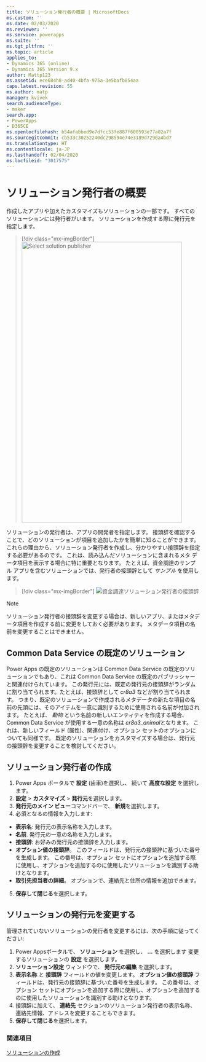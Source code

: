 ```yaml
---
title: ソリューション発行者の概要 | MicrosoftDocs
ms.custom: ''
ms.date: 02/03/2020
ms.reviewer: ''
ms.service: powerapps
ms.suite: ''
ms.tgt_pltfrm: ''
ms.topic: article
applies_to:
- Dynamics 365 (online)
- Dynamics 365 Version 9.x
author: Mattp123
ms.assetid: ece684h8-ad40-4bfa-975a-3e5bafb854aa
caps.latest.revision: 55
ms.author: matp
manager: kvivek
search.audienceType:
- maker
search.app:
- PowerApps
- D365CE
ms.openlocfilehash: b54afabbed9e7dfcc53fe887f600593e77a02a7f
ms.sourcegitcommit: cb533c30252240dc298594e74e3189d7290a4bd7
ms.translationtype: HT
ms.contentlocale: ja-JP
ms.lasthandoff: 02/04/2020
ms.locfileid: "3017575"
---
```

# <a name="solution-publisher-overview"></a>ソリューション発行者の概要

作成したアプリや加えたカスタマイズもソリューションの一部です。 すべてのソリューションには発行者がいます。 ソリューションを作成する際に発行元を指定します。 

> [!div class="mx-imgBorder"] 
> <img src="media/solution-publisher-select.png" alt="Select solution publisher" height="731" width="416">

ソリューションの発行者は、アプリの開発者を指定します。 接頭辞を確認することで、どのソリューションが項目を追加したかを簡単に知ることができます。 これらの理由から、ソリューション発行者を作成し、分かりやすい接頭辞を指定する必要があるのです。 これは、読み込んだソリューションに含まれるメタ データ項目を表示する場合に特に重要となります。 たとえば、資金調達のサンプル アプリを含むソリューションでは、発行者の接頭辞として *サンプル* を使用します。 

> [!div class="mx-imgBorder"] 
> ![資金調達ソリューション発行者の接頭辞](media/fundraiser-sample-app-prefix.png)

> [!NOTE]
> ソリューション発行者の接頭辞を変更する場合は、新しいアプリ、またはメタデータ項目を作成する前に変更をしておく必要があります。 メタデータ項目の名前を変更することはできません。 

## <a name="common-data-services-default-solution"></a>Common Data Service の既定のソリューション
Power Apps の既定のソリューションは Common Data Service の既定のソリューションでもあり、これは Common Data Service の既定のパブリッシャーと関連付けられています。 この発行元には、既定の発行元の接頭辞がランダムに割り当てられます。たとえば、接頭辞として *cr8a3* などが割り当てられます。 つまり、既定のソリューションで作成されるメタデータの新たな項目の名前の先頭には、そのアイテムを一意に識別するために使用される名前が付加されます。 たとえば、 *動物* という名前の新しいエンティティを作成する場合、Common Data Service が使用する一意の名称は *cr8a3_animal*となります。 これは、新しいフィールド (属性)、関連付け、オプション セットのオプションについても同様です。 既定のソリューションをカスタマイズする場合は、発行元の接頭辞を変更することを検討してください。 

## <a name="create-a-solution-publisher"></a>ソリューション発行者の作成
1.  Power Apps ポータルで **設定** (歯車)を選択し、 続いて **高度な設定** を選択します。 
2.  **設定** > **カスタマイズ** > **発行元**を選択します。 
3.  **発行元のメイン ビュー**コマンドバーで、 **新規**を選択します。 
4.  必須となるの情報を入力します: 
   - **表示名**: 発行元の表示名称を入力します。 
   - **名前**. 発行元の一意の名称を入力します。 
   - **接頭辞**:  お好みの発行元の接頭辞を入力します。 
   -    **オプション値の接頭辞**。 このフィールドは、発行元の接頭辞に基づいた番号を生成します。 この番号は、オプション セットにオプションを追加する際に使用し、オプションを追加するのに使用したソリューションを識別する助けとなります。 
   - **取引先担当者の詳細**。 オプションで、連絡先と住所の情報を追加できます。
5. **保存して閉じる**を選択します。

## <a name="change-a-solution-publisher"></a>ソリューションの発行元を変更する
管理されていないソリューションの発行者を変更するには、次の手順に従ってください:
1.  Power Appsポータルで、 **ソリューション** を選択し、 **…** を選択します 変更するソリューションの **設定** を選択します。 
2.  **ソリューション設定** ウィンドウで、 **発行元の編集** を選択します。 
3.  **表示名称** と **接頭辞** フィールドの値を変更します。 **オプション値の接頭辞** フィールドは、発行元の接頭辞に基づいた番号を生成します。 この番号は、オプション セットにオプションを追加する際に使用し、オプションを追加するのに使用したソリューションを識別する助けとなります。 
4.  接頭辞に加えて、 **連絡先** セクションのソリューション発行者の表示名称、連絡先情報、アドレスを変更することもできます。 
5.  **保存して閉じる**を選択します。

### <a name="see-also"></a>関連項目
[ソリューションの作成](create-solution.md)